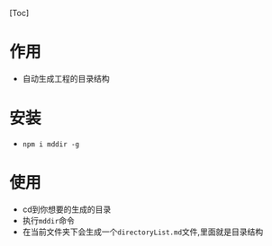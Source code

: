 [Toc]

# 作用

- 自动生成工程的目录结构

# 安装

- `npm i mddir -g`

# 使用

- cd到你想要的生成的目录
- 执行`mddir`命令
- 在当前文件夹下会生成一个`directoryList.md`文件,里面就是目录结构